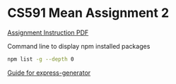 # CS591 Mean Assignment 2

[Assignment Instruction PDF](https://learn.bu.edu/bbcswebdav/pid-6685751-dt-content-rid-25938882_1/courses/19sprgcascs591_d1/CS412%20Homework%201.pdf)

Command line to display npm installed packages
```zsh
npm list -g --depth 0
```

[Guide for express-generator](https://expressjs.com/en/starter/generator.html)
